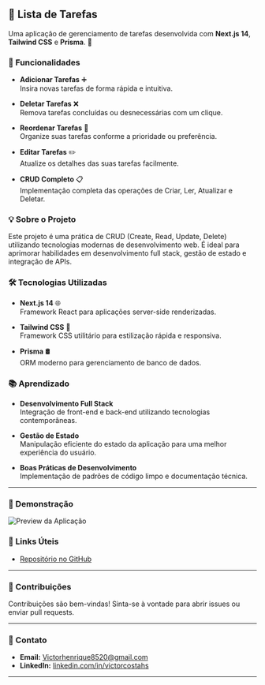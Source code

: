 ## 📝 Lista de Tarefas

Uma aplicação de gerenciamento de tarefas desenvolvida com **Next.js 14**, **Tailwind CSS** e **Prisma**. 🚀

### 🔧 Funcionalidades

- **Adicionar Tarefas** ➕  
  Insira novas tarefas de forma rápida e intuitiva.

- **Deletar Tarefas** ❌  
  Remova tarefas concluídas ou desnecessárias com um clique.

- **Reordenar Tarefas** 🔄  
  Organize suas tarefas conforme a prioridade ou preferência.

- **Editar Tarefas** ✏️  
  Atualize os detalhes das suas tarefas facilmente.

- **CRUD Completo** 📋  
  Implementação completa das operações de Criar, Ler, Atualizar e Deletar.

### 💡 Sobre o Projeto

Este projeto é uma prática de CRUD (Create, Read, Update, Delete) utilizando tecnologias modernas de desenvolvimento web. É ideal para aprimorar habilidades em desenvolvimento full stack, gestão de estado e integração de APIs.

### 🛠 Tecnologias Utilizadas

- **Next.js 14** 🌐  
  Framework React para aplicações server-side renderizadas.

- **Tailwind CSS** 🎨  
  Framework CSS utilitário para estilização rápida e responsiva.

- **Prisma** 🛢️  
  ORM moderno para gerenciamento de banco de dados.

### 📚 Aprendizado

- **Desenvolvimento Full Stack**  
  Integração de front-end e back-end utilizando tecnologias contemporâneas.

- **Gestão de Estado**  
  Manipulação eficiente do estado da aplicação para uma melhor experiência do usuário.

- **Boas Práticas de Desenvolvimento**  
  Implementação de padrões de código limpo e documentação técnica.

---

### 📸 Demonstração

![Preview da Aplicação](https://link-para-demo.com](https://lista-de-tarefas-7p9u.vercel.app/))

### 🔗 Links Úteis

- [Repositório no GitHub](https://github.com/seu-usuario/seu-repo)

---

### 🤝 Contribuições

Contribuições são bem-vindas! Sinta-se à vontade para abrir issues ou enviar pull requests.

---

### 📧 Contato

- **Email:** [Victorhenrique8520@gmail.com](mailto:Victorhenrique8520@gmail.com)
- **LinkedIn:** [linkedin.com/in/victorcostahs](https://www.linkedin.com/in/victorcostahs)

---
